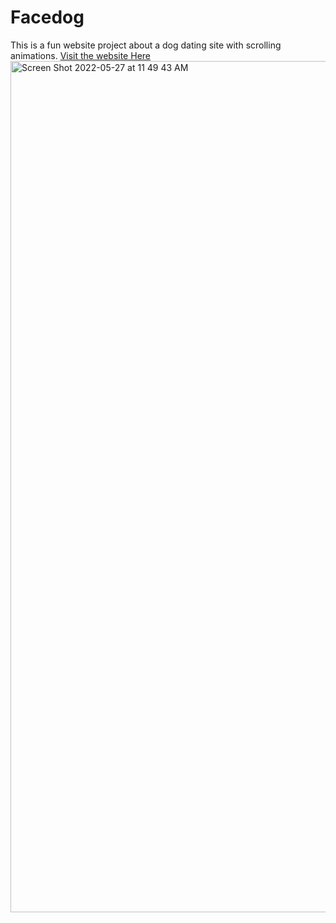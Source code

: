 # Facedog
This is a fun website project about a dog dating site with scrolling animations. 
[Visit the website Here](https://lm32.github.io/Facedog/#)
<img width="1362" alt="Screen Shot 2022-05-27 at 11 49 43 AM" src="https://user-images.githubusercontent.com/15805086/170772668-9bd9b921-6eec-404f-8206-5032deb6a12a.png" target="_blank">



